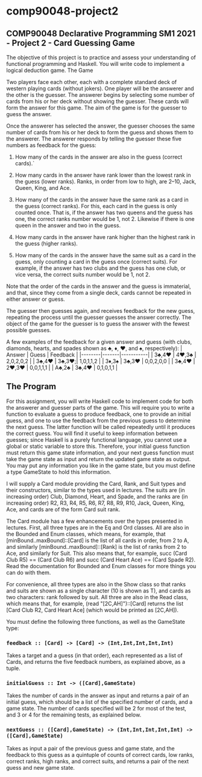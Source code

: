 # comp90048-project2
## COMP90048 Declarative Programming SM1 2021 - Project 2 - Card Guessing Game
<p> The objective of this project is to practice and assess your understanding of functional programming and Haskell. You will write code to implement a logical deduction game.
The Game

Two players face each other, each with a complete standard deck of western playing cards (without jokers). One player will be the answerer and the other is the guesser. The answerer begins by selecting some number of cards from his or her deck without showing the guesser. These cards will form the answer for this game. The aim of the game is for the guesser to guess the answer.

Once the answerer has selected the answer, the guesser chooses the same number of cards from his or her deck to form the guess and shows them to the answerer. The answerer responds by telling the guesser these five numbers as feedback for the guess:

1. How many of the cards in the answer are also in the guess (correct cards).`

2. How many cards in the answer have rank lower than the lowest rank in the guess (lower ranks). Ranks, in order from low to high, are 2–10, Jack, Queen, King, and Ace.

3. How many of the cards in the answer have the same rank as a card in the guess (correct ranks). For this, each card in the guess is only counted once. That is, if the answer has two queens and the guess has one, the correct ranks number would be 1, not 2. Likewise if there is one queen in the answer and two in the guess.

4. How many cards in the answer have rank higher than the highest rank in the guess (higher ranks).

5. How many of the cards in the answer have the same suit as a card in the guess, only counting a card in the guess once (correct suits). For example, if the answer has two clubs and the guess has one club, or vice versa, the correct suits number would be 1, not 2.

Note that the order of the cards in the answer and the guess is immaterial, and that, since they come from a single deck, cards cannot be repeated in either answer or guess.

The guesser then guesses again, and receives feedback for the new guess, repeating the process until the guesser guesses the answer correctly. The object of the game for the guesser is to guess the answer with the fewest possible guesses.

A few examples of the feedback for a given answer and guess (with clubs, diamonds, hearts, and spades shown as ♣, ♦, ♥, and ♠, respectively):
| Answer | Guess | Feedback  |
|--------|-------|-----------|
| 3♣,4♥  | 4♥,3♣ | 2,0,2,0,2 |
| 3♣,4♥  | 3♣,3♥;| 1,0,1,1,2 |
| 3♦,3♠  | 3♣,3♥ | 0,0,2,0,0 |
| 3♣,4♥  | 2♥,3♥ | 0,0,1,1,1 |
| A♣,2♣  | 3♣,4♥ | 0,1,0,1,1 |

## The Program

For this assignment, you will write Haskell code to implement code for both the answerer and guesser parts of the game. This will require you to write a function to evaluate a guess to produce feedback, one to provide an initial guess, and one to use the feedback from the previous guess to determine the next guess. The latter function will be called repeatedly until it produces the correct guess. You will find it useful to keep information between guesses; since Haskell is a purely functional language, you cannot use a global or static variable to store this. Therefore, your initial guess function must return this game state information, and your next guess function must take the game state as input and return the updated game state as output. You may put any information you like in the game state, but you must define a type GameState to hold this information.

I will supply a Card module providing the Card, Rank, and Suit types and their constructors, similar to the types used in lectures. The suits are (in increasing order) Club, Diamond, Heart, and Spade, and the ranks are (in increasing order) R2, R3, R4, R5, R6, R7, R8, R9, R10, Jack, Queen, King, Ace, and cards are of the form Card suit rank.

The Card module has a few enhancements over the types presented in lectures. First, all three types are in the Eq and Ord classes. All are also in the Bounded and Enum classes, which means, for example, that [minBound..maxBound]::[Card] is the list of all cards in order, from 2 to A, and similarly [minBound..maxBound]::[Rank] is the list of ranks from 2 to Ace, and similarly for Suit. This also means that, for example, succ (Card Club R5) == (Card Club R6) and succ (Card Heart Ace) == (Card Spade R2). Read the documentation for Bounded and Enum classes for more things you can do with them.

For convenience, all three types are also in the Show class so that ranks and suits are shown as a single character (10 is shown as T), and cards as two characters: rank followed by suit. All three are also in the Read class, which means that, for example, (read "[2C,AH]")::[Card] returns the list [Card Club R2, Card Heart Ace] (which would be printed as [2C,AH]).

You must define the following three functions, as well as the GameState type:

### `feedback :: [Card] -> [Card] -> (Int,Int,Int,Int,Int)`
Takes a target and a guess (in that order), each represented as a list of Cards, and returns the five feedback numbers, as explained above, as a tuple.

### `initialGuess :: Int -> ([Card],GameState)`
Takes the number of cards in the answer as input and returns a pair of an initial guess, which should be a list of the specified number of cards, and a game state. The number of cards specified will be 2 for most of the test, and 3 or 4 for the remaining tests, as explained below.

### `nextGuess :: ([Card],GameState) -> (Int,Int,Int,Int,Int) -> ([Card],GameState)`
Takes as input a pair of the previous guess and game state, and the feedback to this guess as a quintuple of counts of correct cards, low ranks, correct ranks, high ranks, and correct suits, and returns a pair of the next guess and new game state.
<p>
